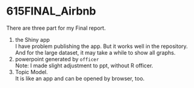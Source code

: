 # 615FINAL_Airbnb

There are three part for my Final report.
1. the Shiny app  
   I have problem publishing the app. But it works well in the repository.
   And for the large dataset, it may take a while to show all graphs.
2. powerpoint generated by `officer`  
   Note: I made slight adjustment to ppt, without R officer.
3. Topic Model.  
   It is like an app and can be opened by browser, too.
   
